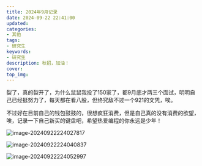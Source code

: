 ```yaml
---
title: 2024年9月记录
date: 2024-09-22 22:41:00
updated:
categories: 
- 其他
tags:
- 研究生
keywords:
- 研究生
description: 秋招，加油！
cover: 
top_img:  
---
```


裂了，真的裂开了，为什么鼠鼠我投了150家了，都9月底才两三个面试，明明自己已经挺努力了，每天都在看八股，但终究敌不过一个921的文凭，唉。

不过好在目前自己的钱包鼓鼓的，很想疯狂消费，但是自己真的没有消费的欲望，唉，记录一下自己新买的键盘吧，希望热爱编程的你永远是少年！

![image-20240922224027817](https://cdn.jsdelivr.net/gh/01Petard/imageURL@main/img/202409222240213.png)

![image-20240922224040837](https://cdn.jsdelivr.net/gh/01Petard/imageURL@main/img/202409222240235.png)

![image-20240922224052997](https://cdn.jsdelivr.net/gh/01Petard/imageURL@main/img/202409222240414.png)